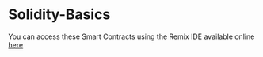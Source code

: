 # Solidity-Basics #

You can access these Smart Contracts using the Remix IDE available online [here](https://remix.ethereum.org/#optimize=false&evmVersion=null&version=soljson-v0.4.26+commit.4563c3fc.js&appVersion=0.7.7)
